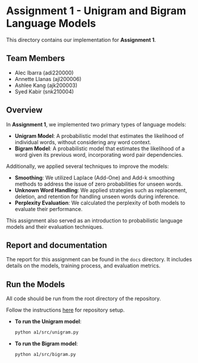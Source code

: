 # Assignment 1 - Unigram and Bigram Language Models

This directory contains our implementation for **Assignment 1**.

## Team Members
- Alec Ibarra (adi220000)
- Annette Llanas (ajl200006)
- Ashlee Kang (ajk200003)
- Syed Kabir (snk210004)

## Overview
In **Assignment 1**, we implemented two primary types of language models:
- **Unigram Model**: A probabilistic model that estimates the likelihood of individual words, without considering any word context.
- **Bigram Model**: A probabilistic model that estimates the likelihood of a word given its previous word, incorporating word pair dependencies.

Additionally, we applied several techniques to improve the models:
- **Smoothing**: We utilized Laplace (Add-One) and Add-k smoothing methods to address the issue of zero probabilities for unseen words.
- **Unknown Word Handling**: We applied strategies such as replacement, deletion, and retention for handling unseen words during inference.
- **Perplexity Evaluation**: We calculated the perplexity of both models to evaluate their performance.

This assignment also served as an introduction to probabilistic language models and their evaluation techniques.

## Report and documentation
The report for this assignment can be found in the `docs` directory. It includes details on the models, training process, and evaluation metrics.

## Run the Models
All code should be run from the root directory of the repository.

Follow the instructions [here](../#repository-setup-vscode) for repository setup.

- **To run the Unigram model**:
    ```bash
    python a1/src/unigram.py
    ```
- **To run the Bigram model**:
    ```bash
    python a1/src/bigram.py
    ```
